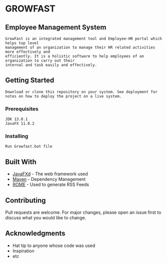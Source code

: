 # GROWFAST
## Employee Management System

```
GrowFast is an integrated management tool and Employee-HR portal which helps top level
management of an organization to manage their HR related activities more effectively and
efficiently. It is a holistic software to help employees of an organization to carry out their
internal and task easily and effectively.
```

## Getting Started

```
Download or clone this repository on your system. See deployment for notes on how to deploy the project on a live system.
```
### Prerequisites
```
JDK 13.0.1
JavaFX 11.0.2
```
### Installing
```
Run Growfast.bat file
```

## Built With

* [JavaFXd](http://www.dropwizard.io/1.0.2/docs/) - The web framework used
* [Maven](https://maven.apache.org/) - Dependency Management
* [ROME](https://rometools.github.io/rome/) - Used to generate RSS Feeds

## Contributing

Pull requests are welcome. For major changes, please open an issue first to discuss what you would like to change.


## Acknowledgments

* Hat tip to anyone whose code was used
* Inspiration
* etc

